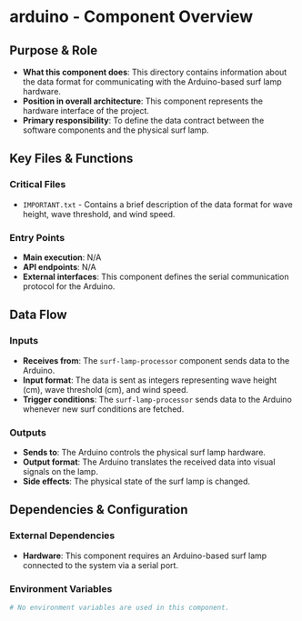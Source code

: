 # arduino - Component Overview

## Purpose & Role
- **What this component does**: This directory contains information about the data format for communicating with the Arduino-based surf lamp hardware.
- **Position in overall architecture**: This component represents the hardware interface of the project.
- **Primary responsibility**: To define the data contract between the software components and the physical surf lamp.

## Key Files & Functions
### Critical Files
- `IMPORTANT.txt` - Contains a brief description of the data format for wave height, wave threshold, and wind speed.

### Entry Points
- **Main execution**: N/A
- **API endpoints**: N/A
- **External interfaces**: This component defines the serial communication protocol for the Arduino.

## Data Flow
### Inputs
- **Receives from**: The `surf-lamp-processor` component sends data to the Arduino.
- **Input format**: The data is sent as integers representing wave height (cm), wave threshold (cm), and wind speed.
- **Trigger conditions**: The `surf-lamp-processor` sends data to the Arduino whenever new surf conditions are fetched.

### Outputs
- **Sends to**: The Arduino controls the physical surf lamp hardware.
- **Output format**: The Arduino translates the received data into visual signals on the lamp.
- **Side effects**: The physical state of the surf lamp is changed.

## Dependencies & Configuration
### External Dependencies
- **Hardware**: This component requires an Arduino-based surf lamp connected to the system via a serial port.

### Environment Variables
```bash
# No environment variables are used in this component.
```
